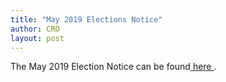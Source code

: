 ```yaml
---
title: "May 2019 Elections Notice"
author: CRO
layout: post
---
```


The May 2019 Election Notice can be found<a href= "https://drive.google.com/file/d/110AOV_96UCHEM9WMOJ1IrZxeEFr4WocQ/view"> here </a>.